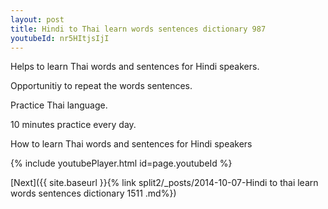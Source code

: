 ```yaml
---
layout: post
title: Hindi to Thai learn words sentences dictionary 987 
youtubeId: nr5HItjsIjI
---
```

 
 
Helps to learn Thai words and sentences for Hindi speakers.

Opportunitiy to repeat the words sentences. 

Practice Thai language. 
 
10 minutes practice every day. 
 
How to learn Thai words and sentences for Hindi speakers 
 
{% include youtubePlayer.html id=page.youtubeId %}
 
 
[Next]({{ site.baseurl }}{% link  split2/_posts/2014-10-07-Hindi to thai learn words sentences dictionary 1511 .md%})
 
